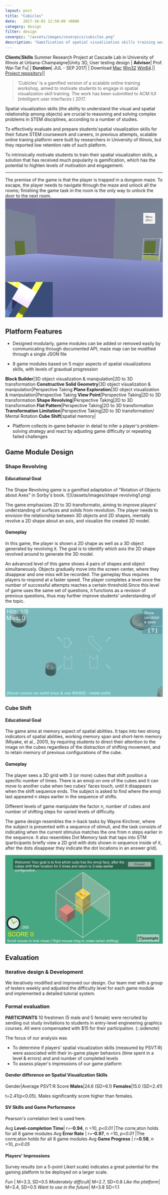 ```yaml
---
layout: post
title: "Cubicles"
date:   2017-10-01 12:50:00 +0800
category: design
filter: design
coverpic: "/assets/images/coverpics/cubicles.png"
description: "Gamification of spatial visualization skills training workshop"
---
```


**Clients**|**Skills**
 <highlight>Summer Research Project at Cascade Lab in University of Illinois at Urbana-Champaigne</highlight>|<highlight>Unity 3D, User testing design</highlight>
 |
**Advisor**|
 <highlight>Prof. Wai-Tat Fu</highlight>|
 |
**Duration**|
 <highlight>JUL - SEP 2017</highlight>|
 |
Download [Mac](/assets/files/Cubicles_Mac_0929.app.zip) [Win32](/assets/files/Cubicles_Win32_0929.zip) [Win64](/assets/files/Cubicles_Win64_0929.zip).||
[Project repository](https://github.com/zeyap/3D-Demo)||

>'Cubicles' is a gamified version of a scalable online training workshop, aimed to motivate students to engage in spatial visualization skill training. The work has been submitted to ACM IUI (intelligent user interfaces ) 2017.


Spatial visualization skills (the ability to understand the visual and spatial relationship among objects) are crucial  to reasoning and solving complex problems in STEM disciplines, according to a number of studies.

To effectively evaluate and prepare students'spatial visualization skills for their future STEM coursework and careers, in previous attempts, scalable online traning platform were built by researchers in University of Illinois, but they reported low retention rate of such platform. 

To intrinsically motivate students to train their spatial visualization skills, a solution that has received much popularity is gamification, which has the potential to highten levels of motivation and engagement.
* * *
The premise of the game is that the player is trapped in a dungeon maze. To escape, the player needs to navigate through the maze and unlock all the rooms; finishing the game task in the room is the only way to unlock the door to the next room.
![](/assets/images/maze.png)

<h2>Platform Features</h2>

* Designed modularly, game modules can be added or removed easily by communicating through documented API, maze map can be modified through a single JSON file

* 8 game modules based on 5 major aspects of spatial visualizations skills, with levels of graudual progression

**Block Builder**|3D object visualization & manipulation|2D to 3D transformation
**Constructive Solid Geometry**|3D object visualization & manipulation|Perspective Taking
**Plane Exploration**|3D object visualization & manipulation|Perspective Taking
**View Point**|Perspective Taking|2D to 3D transformation
**Shape Revolving**|Perspective Taking|2D to 3D transformation
**Flat Pattern**|Perspective Taking|2D to 3D transformation
**Transformation Limitation**|Perspective Taking|2D to 3D transformation/ Mental Rotation
**Cube Shift**|spatial memory|

* Platform collects in-game behavior in detail to infer a player's problem-solving strategy and react by adjusting game difficulty or repeating failed challenges

<h2>Game Module Design</h2>

<h3>Shape Revolving </h3>
<h4>Educational Goal</h4>

The Shape Revolving game is a gamified adaptation of "Rotation of Objects about Axes" in Sorby's book. 
![](/assets/images/shape revolving1.png)

The game emphasizes 2D to 3D transformatio, aiming to improve players' understanding of surfaces and solids from revolution. The player needs to envision the relationship between 3D objects and 2D shapes, mentally revolve a 2D shape about an axis, and visualize the created 3D model. 

<h4>Gameplay</h4>

In this game, the player is shown a 2D shape as well as a 3D object generated by revolving it. The goal is to identify which axis the 2D shape revolved around to generate the 3D model.

An advanced level of this game shows 4 pairs of shapes and object simultaneously. Objects gradually move into the screen center, where they disappear and one miss will be recorded. The gameplay thus requires players to respond at a faster speed. The player completes a level once the number of successful attempts reaches a certain threshold.Since this level of game uses the same set of questions, it functions as a revision of previous questions, thus may further improve students’ understanding of the topic.

![](/assets/images/rs.png)


<h3>Cube Shift </h3>

<h4>Educational Goal</h4>

The game aims at memory aspect of spatial abilities. It taps into two strong indicators of spatial abilities, working memory span and short-term memory (Miyake, et al., 2001), by requiring students to direct their attention to the image on the cubes regardless of the distraction of shifting movement, and to retain memory of previous configurations of the cube. 

<h4>Gameplay</h4>

The player sees a 3D grid with 3 (or more) cubes that shift position a specific number of times. There is an emoji on one of the cubes and it can move to another cube when two cubes' faces touch, until it disappears when the shift sequence ends. The subject is asked to find where the emoji last appeared n steps earlier in the sequence of shifts. 

Different levels of game manipulate the factor n, number of cubes and number of shifting steps for varied levels of difficulty. 

The game design resembles the n-back tasks by Wayne Kirchner, where the subject is presented with a sequence of stimuli, and the task consists of indicating when the current stimulus matches the one from n steps earlier in the sequence. It also resembles Dot Memory task that taps into STM (participants briefly view a 2D grid with dots shown in sequence inside of it, after the dots disappear they indicate the dot locations in an answer grid).
 
![Aaron Swartz](/assets/images/tutorial.png)

<h2>Evaluation</h2>

<h3>Iterative design & Development </h3>

We iteratively modified and improved our design. Our team met with a group of testers weekly and adjusted the difficulty level for each game module and implemented a detailed tutorial system.

<h3>Formal evaluation</h3>

**PARTICIPANTS** 10 freshmen (5 male and 5 female) were recruited by sending out study invitations to students in entry-level engineering graphics courses. All were compensated with $15 for their participation.
{:.sidenote}

The focus of our analysis was 
* To determine if players' spatial visualization skills (measured by PSVT:R) were associated with their in-game player behaviors (time spent in a level & errors) and and number of completed levels
* To assess player's impressions of our game platform

<h4>Gender difference on Spatial Visualization Skills</h4>

Gender|Average PSVT:R Score
**Males**|24.6 (SD=6.1)
**Females**|15.0 (SD=2.41)

t=2.41(p<0.05). Males significantly score higher than females.

<h4>SV Skills and Game Performance</h4>

Pearson's correlation test is used here.

Avg **Level-completion Time**| r=**-0.94**, n =10, *p<0.01*
|The corre;aton holds for all 8 game modules
Avg **Error Rate** | r=**-0.97**, n =10, *p<0.01*
|The corre;aton holds for all 8 game modules
Avg **Game Progress** | r=**0.58**, n =10, *p>0.05*

<h4>Players' Impressions</h4>

Survey results (on a 5-point Likert scale) indicates a great potential for the gaming platform to be deployed on a larger scale.

*Fun* | M=3.3, SD=0.5
*Moderately difficult*| M=2.7, SD=0.8
*Like the platform*| M=3.4, SD=0.5
*Want to use in the future*| M=3.8 SD=1.1
